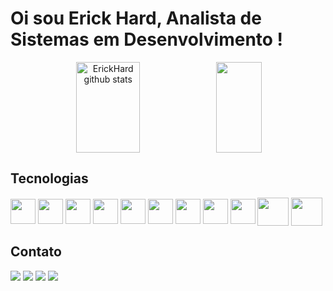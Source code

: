 #  Oi sou Erick Hard, Analista de Sistemas em Desenvolvimento !  

<div align="center">  
<img width="45%" height="145px" src="https://github-readme-stats.vercel.app/api?username=ErickHard&show_icons=true&count_private=true&hide_border=true&title_color=00bfbf&icon_color=00bfbf&text_color=c9d1d9&bg_color=0d1117"alt="ErickHard github stats"/><img width="38%" height="145px" src="https://github-readme-stats.vercel.app/api/top-langs/?username=ErickHard&layout=compact&hide_border=true&title_color=00bfbf&text_color=00bfbf&bg_color=0d1117" />
</div>

 ## Tecnologias
<div style="display:inline-block">

<img align="center" height="40" width="40" src="https://cdn.jsdelivr.net/gh/devicons/devicon/icons/html5/html5-original.svg" />
<img align="center" height="40" width="40" src="https://cdn.jsdelivr.net/gh/devicons/devicon/icons/css3/css3-original.svg" />
<img align="center" height="40" width="40" src="https://cdn.jsdelivr.net/gh/devicons/devicon/icons/javascript/javascript-original.svg" />
<img align="center" height="40" width="40" src="https://cdn.jsdelivr.net/gh/devicons/devicon/icons/bootstrap/bootstrap-original.svg" />
<img align="center" height="40" width="40" src="https://cdn.jsdelivr.net/gh/devicons/devicon/icons/react/react-original.svg" />
<img align="center" height="40" width="40" src="https://cdn.jsdelivr.net/gh/devicons/devicon/icons/typescript/typescript-plain.svg" />
<img align="center" height="40" width="40" src="https://cdn.jsdelivr.net/gh/devicons/devicon/icons/vscode/vscode-original.svg" />
<img align="center" height="40" width="40" src="https://cdn.jsdelivr.net/gh/devicons/devicon/icons/angularjs/angularjs-original.svg" />
<img align="center" height="40" width="40" src="https://img.icons8.com/fluency/256/python.png" />
 <img align="center" height="45" width="50" src="https://img.icons8.com/color/256/php.png" />
 <img align="center" height="45" width="50" src="https://img.icons8.com/color/256/my-sql.png" />


</div>

##  Contato
  <div aling="center">         
 
<a href= "mailto:ericksonmnzs@gmail.com"><img src="https://img.shields.io/badge/Gmail-D14836?style=for-the-badge&logo=gmail&logoColor=white" target=" _blank"></a>
<a href= "https://www.linkedin.com/in/ErickHard/" target="_blank"><img src="https://img.shields.io/badge/-LinkedIn- %230077B5?style=for-the-badge&logo=linkedin&logoColor=white" target="_blank"></a>
<a href= "https://instagram.com/erick__hard" target="_blank"><img src="https://camo.githubusercontent.com/acaa286597b43c96dc02b69b90de15a65c52063e31835b763a061cc815f64bac/68747470733a2f2f696d672e736869656c64732e696f2f62616467652f2d496e7374616772616d2d2532334534343035463f7374796c653d666f722d7468652d6261646765266c6f676f3d696e7374616772616d266c6f676f436f6c6f723d7768697465"></a>
<a href= "https://www.linkedin.com/in/ErickHard/" target="_blank"><img src="https://8ewh.short.gy/kVtrPY"></a>
</div>
